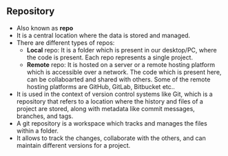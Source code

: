 ## Repository  
- Also known as **repo**  
- It is a central location where the data is stored and managed.  
- There are different types of repos:  
    - **Local** repo: It is a folder which is present in our desktop/PC, where the code is present. Each repo represents a single project.  
    - **Remote** repo: It is hosted on a server or a remote hosting platform which is accessible over a network. The code which is present here, can be collaboarted and shared with others. Some of the remote hosting platforms are GitHub, GitLab, Bitbucket etc..  
- It is used in the context of version control systems like Git, which is a repository that refers to a location where the history and files of a project are stored, along with metadata like commit messages, branches, and tags.
- A git repository is a workspace which tracks and manages the files within a folder.
- It allows to track the changes, collaborate with the others, and can maintain different versions for a project.  